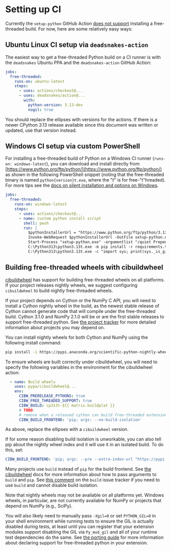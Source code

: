 # Setting up CI

Currently the `setup-python` GitHub Action [does not
support](https://github.com/actions/setup-python/issues/771) installing a
free-threaded build. For now, here are some relatively easy ways:

## Ubuntu Linux CI setup via `deadsnakes-action`

The easiest way to get a free-threaded Python build on a CI runner is with the
`deadsnakes` Ubuntu PPA and the `deadsnakes-action` GitHub Action:

```yaml
jobs:
  free-threaded:
    runs-on: ubuntu-latest
    steps:
      - uses: actions/checkout@...
      - uses: deadsnakes/action@...
        with:
          python-version: 3.13-dev
          nogil: true
```

You should replace the ellipses with versions for the actions. If there is a
newer CPython 3.13 release available since this document was written or
updated, use that version instead.

## Windows CI setup via custom PowerShell

For installing a free-threaded build of Python on a Windows CI runner
(`runs-on: windows-latest`), you can download and install directly from
[https://www.python.org/ftp/python/](https://www.python.org/ftp/python/) as
shown in the following PowerShell snippet (noting that the free-threaded
binary is named `python{version}t.exe`, where the "t" is for free-"t"hreaded).
For more tips see the [docs on silent installation and options on
Windows](https://docs.python.org/3.13/using/windows.html#installing-without-ui).

```yaml
jobs:
  free-threaded:
    runs-on: windows-latest
    steps:
      - uses: actions/checkout@...
      - name: custom python install script
        shell: pwsh
        run: |
          $pythonInstallerUrl = "https://www.python.org/ftp/python/3.13.0/python-3.13.0-amd64.exe"
          Invoke-WebRequest $pythonInstallerUrl -OutFile setup-python.exe
          Start-Process "setup-python.exe" -argumentlist "/quiet PrependPath=1 TargetDir=C:\Python313 Include_freethreaded=1" -wait
          C:\Python313\python3.13t.exe -m pip install -r requirements.txt
          C:\Python313\python3.13t.exe -c "import sys; print(sys._is_gil_enabled())"
```

## Building free-threaded wheels with cibuildwheel

[cibuildwheel](https://cibuildwheel.pypa.io/en/stable/) has support
for building free-threaded wheels on all platforms. If your project releases
nightly wheels, we suggest configuring `cibuildwheel` to build nightly
free-threaded wheels.

If your project depends on Cython or the NumPy C API, you will need to install a
Cython nightly wheel in the build, as the newest stable release of Cython cannot
generate code that will compile under the free-threaded build. Cython 3.1.0 and
NumPy 2.1.0 will be or are the first stable releases to support free-threaded
python. See [the project tracker](tracking.md) for more detailed information
about projects you may depend on.

You can install nightly wheels for both Cython and NumPy using the following
install command:

```bash
pip install -i https://pypi.anaconda.org/scientific-python-nightly-wheels/simple cython numpy
```

To ensure wheels are built correctly under cibuildwheel, you will need to
specify the following variables in the environment for the cibuildwheel action:

```yaml
  - name: Build wheels
    uses: pypa/cibuildwheel@...
    env:
      CIBW_PRERELEASE_PYTHONS: true
      CIBW_FREE_THREADED_SUPPORT: true
      CIBW_BUILD: cp313t-${{ matrix.buildplat }}
      # TODO:
      # remove when a released cython can build free-threaded extensions
      CIBW_BUILD_FRONTEND: 'pip; args: --no-build-isolation'
```

As above, replace the ellipses with a `cibuildwheel` version.

If for some reason disabling build isolation is unworkable, you can also tell
pip about the nightly wheel index and it will use it in an isolated build. To
do this, set:

```yaml
CIBW_BUILD_FRONTEND: 'pip; args: --pre --extra-index-url "https://pypi.anaconda.org/scientific-python-nightly-wheels/simple"'
```

Many projects use `build` instead of `pip` for the build frontend. See [the
cibuildwheel](https://cibuildwheel.pypa.io/en/stable/options/#build-frontend)
docs for more information about how to pass arguments to `build` and `pip`. See
[this
comment](https://github.com/pypa/build/issues/651#issuecomment-2243025713) on
the `build` issue tracker if you need to use `build` and cannot disable build
isolation.

Note that nightly wheels may not be available on all platforms yet. Windows
wheels, in particular, are not currently available for NumPy or projects that
depend on NumPy (e.g., SciPy).

You will also likely need to manually pass `-Xgil=0` or set `PYTHON_GIL=0` in
your shell environment while running tests to ensure the GIL is actually
disabled during tests, at least until you can register that your extension
modules support disabling the GIL via `Py_mod_gil` and all of your runtime test
dependencies do the same. See [the porting guide](porting.md) for more
information about declaring support for free-threaded python in your extension.
